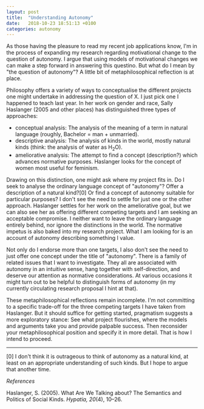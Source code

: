 ```yaml
---
layout: post
title:  "Understanding Autonomy"
date:   2018-10-23 18:51:13 +0100
categories: autonomy
---
```


As those having the pleasure to read my recent job applications know, I'm in the process of expanding my research regarding motivational change to the question of autonomy. I argue that using models of motivational changes we can make a step forward in answering this questino. But what do I mean by "the question of autonomy"? A little bit of metaphilosophical reflection is at place.

Philosophy offers a variety of ways to conceptualise the different projects one might undertake in addressing the question of X. I just pick one I happened to teach last year. In her work on gender and race, Sally Haslanger (2005 and other places) has distinguished three types of approaches:
- conceptual analysis: The analysis of the meaning of a term in natural language (roughly, Bachelor = man + unmarried).
- descriptive analysis: The analysis of kinds in the world, mostly natural kinds (think: the analysis of water as H<sub>2</sub>O).
- ameliorative analysis: The attempt to find a concept (description?) which advances normative purposes. Haslanger looks for the concept of women most useful for feminism.

Drawing on this distinction, one might ask where my project fits in. Do I seek to analyse the ordinary language concept of "autonomy"? Offer a description of a natural kind?[0] Or find a concept of autonomy suitable for particular purposes? I don't see the need to settle for just one or the other approach. Haslanger settles for her work on the ameliorative goal, but we can also see her as offering different competing targets and I am seeking an acceptable compromise. I neither want to leave the ordinary language entirely behind, nor ignore the distinctions in the world. The normative impetus is also baked into my research project. What I am looking for is an account of autonomy describing something I value.

Not only do I endorse more than one targets, I also don't see the need to just offer one concept under the title of "autonomy". There is a family of related issues that I want to investigate. They all are associated with autonomy in an intuitive sense, hang together with self-direction, and deserve our attention as normative considerations. At various occasions it might turn out to be helpful to distinguish forms of autonomy (in my currently circulating research proposal I hint at that). 

These metaphilosophical reflections remain incomplete. I'm not committing to a specific trade-off for the three competing targets I have taken from Haslanger. But it should suffice for getting started, pragmatism suggests a more exploratory stance: See what project flourishes, where the models and arguments take you and provide palpable success. Then reconsider your metaphilosophical position and specify it in more detail. That is how I intend to proceed.



---
[0] I don't think it is outrageous to think of autonomy as a natural kind, at least on an appropriate understanding of such kinds. But I hope to argue that another time.

_References_

Haslanger, S. (2005). What Are We Talking about? The Semantics and Politics of Social Kinds. *Hypatia, 20*(4), 10–26.